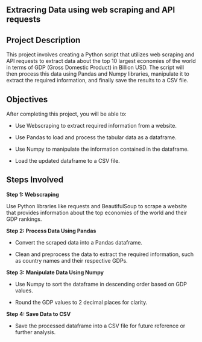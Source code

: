 ## Extracring Data using web scraping and API requests

## Project Description

This project involves creating a Python script that utilizes web scraping and API requests to extract data about the top 10 largest economies of the world in terms of GDP (Gross Domestic Product) in Billion USD. The script will then process this data using Pandas and Numpy libraries, manipulate it to extract the required information, and finally save the results to a CSV file.

  

## Objectives

After completing this project, you will be able to:

  

- Use Webscraping to extract required information from a website.

- Use Pandas to load and process the tabular data as a dataframe.

- Use Numpy to manipulate the information contained in the dataframe.

- Load the updated dataframe to a CSV file.

## Steps Involved

**Step 1: Webscraping**

 Use Python libraries like requests and BeautifulSoup to scrape a website that provides information about the top economies of the world and their GDP rankings.

**Step 2: Process Data Using Pandas**

- Convert the scraped data into a Pandas dataframe.

- Clean and preprocess the data to extract the required information, such as country names and their respective GDPs.

**Step 3: Manipulate Data Using Numpy**

- Use Numpy to sort the dataframe in descending order based on GDP values.

- Round the GDP values to 2 decimal places for clarity.

**Step 4: Save Data to CSV**

- Save the processed dataframe into a CSV file for future reference or further analysis.